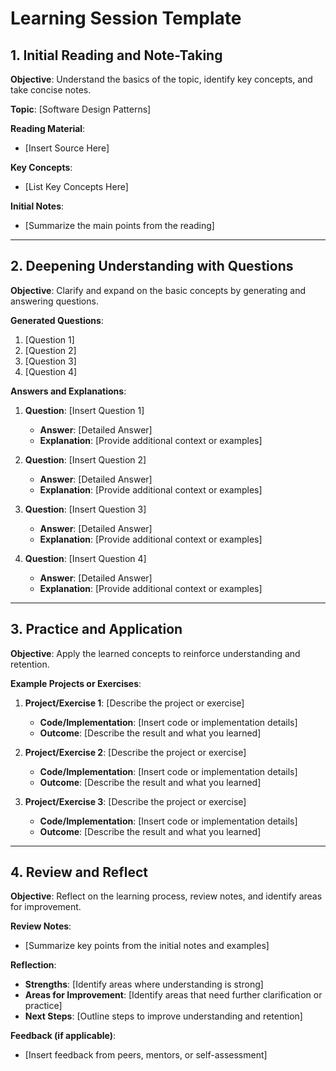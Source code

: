 # Learning Session Template

## 1. Initial Reading and Note-Taking

**Objective**: Understand the basics of the topic, identify key concepts, and take concise notes.

**Topic**: [Software Design Patterns]

**Reading Material**:
- [Insert Source Here]

**Key Concepts**:
- [List Key Concepts Here]

**Initial Notes**:
- [Summarize the main points from the reading]

---

## 2. Deepening Understanding with Questions

**Objective**: Clarify and expand on the basic concepts by generating and answering questions.

**Generated Questions**:
1. [Question 1]
2. [Question 2]
3. [Question 3]
4. [Question 4]

**Answers and Explanations**:
1. **Question**: [Insert Question 1]
   - **Answer**: [Detailed Answer]
   - **Explanation**: [Provide additional context or examples]

2. **Question**: [Insert Question 2]
   - **Answer**: [Detailed Answer]
   - **Explanation**: [Provide additional context or examples]

3. **Question**: [Insert Question 3]
   - **Answer**: [Detailed Answer]
   - **Explanation**: [Provide additional context or examples]

4. **Question**: [Insert Question 4]
   - **Answer**: [Detailed Answer]
   - **Explanation**: [Provide additional context or examples]

---

## 3. Practice and Application

**Objective**: Apply the learned concepts to reinforce understanding and retention.

**Example Projects or Exercises**:
1. **Project/Exercise 1**: [Describe the project or exercise]
   - **Code/Implementation**: [Insert code or implementation details]
   - **Outcome**: [Describe the result and what you learned]

2. **Project/Exercise 2**: [Describe the project or exercise]
   - **Code/Implementation**: [Insert code or implementation details]
   - **Outcome**: [Describe the result and what you learned]

3. **Project/Exercise 3**: [Describe the project or exercise]
   - **Code/Implementation**: [Insert code or implementation details]
   - **Outcome**: [Describe the result and what you learned]

---

## 4. Review and Reflect

**Objective**: Reflect on the learning process, review notes, and identify areas for improvement.

**Review Notes**:
- [Summarize key points from the initial notes and examples]

**Reflection**:
- **Strengths**: [Identify areas where understanding is strong]
- **Areas for Improvement**: [Identify areas that need further clarification or practice]
- **Next Steps**: [Outline steps to improve understanding and retention]

**Feedback (if applicable)**:
- [Insert feedback from peers, mentors, or self-assessment]
